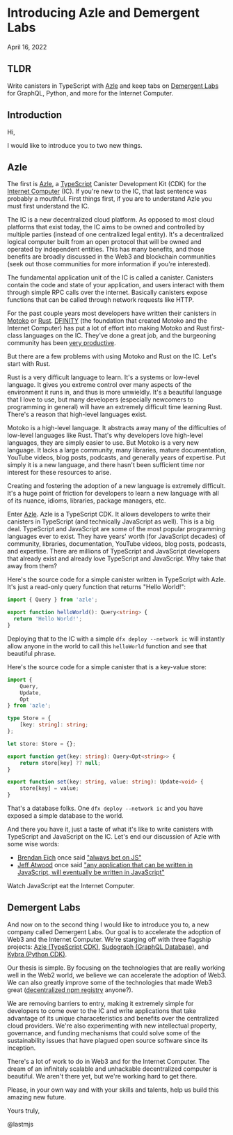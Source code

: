 # Introducing Azle and Demergent Labs

April 16, 2022

## TLDR

Write canisters in TypeScript with [Azle](https://github.com/demergent-labs/azle) and keep tabs on [Demergent Labs](https://github.com/demergent-labs) for GraphQL, Python, and more for the Internet Computer.

## Introduction

Hi,

I would like to introduce you to two new things.

## Azle

The first is [Azle](https://github.com/demergent-labs/azle), a [TypeScript](https://www.typescriptlang.org/) Canister Development Kit (CDK) for the [Internet Computer](https://internetcomputer.org/) (IC). If you're new to the IC, that last sentence was probably a mouthful. First things first, if you are to understand Azle you must first understand the IC.

The IC is a new decentralized cloud platform. As opposed to most cloud platforms that exist today, the IC aims to be owned and controlled by multiple parties (instead of one centralized legal entity). It's a decentralized logical computer built from an open protocol that will be owned and operated by independent entities. This has many benefits, and those benefits are broadly discussed in the Web3 and blockchain communities (seek out those communities for more information if you're interested).

The fundamental application unit of the IC is called a canister. Canisters contain the code and state of your application, and users interact with them through simple RPC calls over the internet. Basically canisters expose functions that can be called through network requests like HTTP.

For the past couple years most developers have written their canisters in [Motoko](https://smartcontracts.org/docs/language-guide/motoko.html) or [Rust](https://www.rust-lang.org/). [DFINITY](https://dfinity.org/) (the foundation that created Motoko and the Internet Computer) has put a lot of effort into making Motoko and Rust first-class languages on the IC. They've done a great job, and the burgeoning community has been [very productive](https://n7ib3-4qaaa-aaaai-qagnq-cai.raw.ic0.app/#/).

But there are a few problems with using Motoko and Rust on the IC. Let's start with Rust.

Rust is a very difficult language to learn. It's a systems or low-level language. It gives you extreme control over many aspects of the environment it runs in, and thus is more unwieldly. It's a beautiful language that I love to use, but many developers (especially newcomers to programming in general) will have an extremely difficult time learning Rust. There's a reason that high-level languages exist.

Motoko is a high-level language. It abstracts away many of the difficulties of low-level languages like Rust. That's why developers love high-level languages, they are simply easier to use. But Motoko is a very new language. It lacks a large community, many libraries, mature documentation, YouTube videos, blog posts, podcasts, and generally years of expertise. Put simply it is a new language, and there hasn't been sufficient time nor interest for these resources to arise.

Creating and fostering the adoption of a new language is extremely difficult. It's a huge point of friction for developers to learn a new language with all of its nuance, idioms, libraries, package managers, etc.

Enter [Azle](https://github.com/demergent-labs/azle). Azle is a TypeScript CDK. It allows developers to write their canisters in TypeScript (and technically JavaScript as well). This is a big deal. TypeScript and JavaScript are some of the most popular programming languages ever to exist. They have years' worth (for JavaScript decades) of community, libraries, documentation, YouTube videos, blog posts, podcasts, and expertise. There are millions of TypeScript and JavaScript developers that already exist and already love TypeScript and JavaScript. Why take that away from them?

Here's the source code for a simple canister written in TypeScript with Azle. It's just a read-only query function that returns "Hello World!":

```typescript
import { Query } from 'azle';

export function helloWorld(): Query<string> {
  return 'Hello World!';
}
```

Deploying that to the IC with a simple `dfx deploy --network ic` will instantly allow anyone in the world to call this `helloWorld` function and see that beautiful phrase.

Here's the source code for a simple canister that is a key-value store:

```typescript
import {
    Query,
    Update,
    Opt
} from 'azle';

type Store = {
    [key: string]: string;
};

let store: Store = {};

export function get(key: string): Query<Opt<string>> {
    return store[key] ?? null;
}

export function set(key: string, value: string): Update<void> {
    store[key] = value;
}
```

That's a database folks. One `dfx deploy --network ic` and you have exposed a simple database to the world.

And there you have it, just a taste of what it's like to write canisters with TypeScript and JavaScript on the IC. Let's end our discussion of Azle with some wise words:

* [Brendan Eich](https://en.wikipedia.org/wiki/Brendan_Eich) once said ["always bet on JS"](http://brendaneich.github.io/ModernWeb.tw-2015/#74)
* [Jeff Atwood](https://en.wikipedia.org/wiki/Jeff_Atwood) once said ["any application that can be written in JavaScript, will eventually be written in JavaScript"](https://blog.codinghorror.com/the-principle-of-least-power/)

Watch JavaScript eat the Internet Computer.

## Demergent Labs

And now on to the second thing I would like to introduce you to, a new company called Demergent Labs. Our goal is to accelerate the adoption of Web3 and the Internet Computer. We're starging off with three flagship projects: [Azle (TypeScript CDK)](https://github.com/demergent-labs/azle), [Sudograph (GraphQL Database)](https://github.com/sudograph/sudograph), and [Kybra (Python CDK)](https://github.com/demergent-labs/kybra).

Our thesis is simple. By focusing on the technologies that are really working well in the Web2 world, we believe we can accelerate the adoption of Web3. We can also greatly improve some of the technologies that made Web3 great ([decentralized npm registry](https://github.com/demergent-labs/deregistry) anyone?).

We are removing barriers to entry, making it extremely simple for developers to come over to the IC and write applications that take advantage of its unique characeteristics and benefits over the centralized cloud providers. We're also experimenting with new intellectual property, governance, and funding mechanisms that could solve some of the sustainability issues that have plagued open source software since its inception.

There's a lot of work to do in Web3 and for the Internet Computer. The dream of an infinitely scalable and unhackable decentralized computer is beautiful. We aren't there yet, but we're working hard to get there.

Please, in your own way and with your skills and talents, help us build this amazing new future.

Yours truly,

@lastmjs
